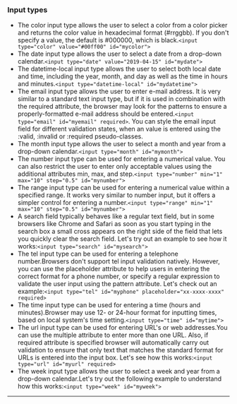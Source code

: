 
### Input types

* The color input type allows the user to select a color from a color picker and returns the color value in hexadecimal format (#rrggbb). If you don't specify a value, the default is #000000, which is black.`<input type="color" value="#00ff00" id="mycolor">`
* The date input type allows the user to select a date from a drop-down calendar.`<input type="date" value="2019-04-15" id="mydate">`
* The datetime-local input type allows the user to select both local date and time, including the year, month, and day as well as the time in hours and minutes.`<input type="datetime-local" id="mydatetime">`
* The email input type allows the user to enter e-mail address. It is very similar to a standard text input type, but if it is used in combination with the required attribute, the browser may look for the patterns to ensure a properly-formatted e-mail address should be entered.`<input type="email" id="myemail" required>`.
 You can style the email input field for different validation states, when an value is entered using the :valid, :invalid or :required pseudo-classes.
* The month input type allows the user to select a month and year from a drop-down calendar.`<input type="month" id="mymonth">`
* The number input type can be used for entering a numerical value. You can also restrict the user to enter only acceptable values using the additional attributes min, max, and step.`<input type="number" min="1" max="10" step="0.5" id="mynumber">`
* The range input type can be used for entering a numerical value within a specified range. It works very similar to number input, but it offers a simpler control for entering a number.`<input type="range" min="1" max="10" step="0.5" id="mynumber">`
* A search field typically behaves like a regular text field, but in some browsers like Chrome and Safari as soon as you start typing in the search box a small cross appears on the right side of the field that lets you quickly clear the search field. Let's try out an example to see how it works:`<input type="search" id="mysearch">`
* The tel input type can be used for entering a telephone number.Browsers don't support tel input validation natively. However, you can use the placeholder attribute to help users in entering the correct format for a phone number, or specify a regular expression to validate the user input using the pattern attribute. Let's check out an example:`<input type="tel" id="myphone" placeholder="xx-xxxx-xxxx" required>`
* The time input type can be used for entering a time (hours and minutes).Browser may use 12- or 24-hour format for inputting times, based on local system's time setting.`<input type="time" id="mytime">`
* The url input type can be used for entering URL's or web addresses.You can use the multiple attribute to enter more than one URL. Also, if required attribute is specified browser will automatically carry out validation to ensure that only text that matches the standard format for URLs is entered into the input box. Let's see how this works:`<input type="url" id="myurl" required>`
* The week input type allows the user to select a week and year from a drop-down calendar.Let's try out the following example to understand how this works:`<input type="week" id="myweek">`

---------------------------------------------------------------------------------------------------------------------------------------------------------------


